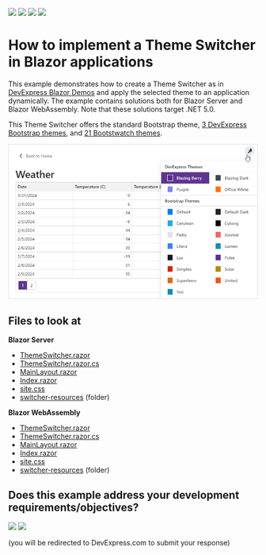 <!-- default badges list -->
![](https://img.shields.io/endpoint?url=https://codecentral.devexpress.com/api/v1/VersionRange/227836631/20.1.4%2B)
[![](https://img.shields.io/badge/Open_in_DevExpress_Support_Center-FF7200?style=flat-square&logo=DevExpress&logoColor=white)](https://supportcenter.devexpress.com/ticket/details/T845557)
[![](https://img.shields.io/badge/📖_How_to_use_DevExpress_Examples-e9f6fc?style=flat-square)](https://docs.devexpress.com/GeneralInformation/403183)
[![](https://img.shields.io/badge/💬_Leave_Feedback-feecdd?style=flat-square)](#does-this-example-address-your-development-requirementsobjectives)
<!-- default badges end -->
# How to implement a Theme Switcher in Blazor applications

This example demonstrates how to create a Theme Switcher as in [DevExpress Blazor Demos](https://demos.devexpress.com/blazor/) and apply the selected theme to an application dynamically. The example contains solutions both for Blazor Server and Blazor WebAssembly. Note that these solutions target .NET 5.0.

This Theme Switcher offers the standard Bootstrap theme, [3 DevExpress Bootstrap themes](https://github.com/DevExpress/bootstrap-themes), and [21 Bootstwatch themes](https://bootswatch.com/). 

![](images/blazor-theme-switcher.png)

## Files to look at

**Blazor Server**
* [ThemeSwitcher.razor](./CS/BlazorServer/BlazorAppThemes/Shared/ThemeSwitcher.razor)
* [ThemeSwitcher.razor.cs](./CS/BlazorServer/BlazorAppThemes/Shared/ThemeSwitcher.razor.cs)
* [MainLayout.razor](./CS/BlazorServer/BlazorAppThemes/Shared/MainLayout.razor)
* [Index.razor](./CS/BlazorServer/BlazorAppThemes/Pages/Index.razor)
* [site.css](./CS/BlazorServer/BlazorAppThemes/wwwroot/css/site.css)
* [switcher-resources](./CS/BlazorServer/BlazorAppThemes/wwwroot/css/switcher-resources) (folder)

**Blazor WebAssembly**
* [ThemeSwitcher.razor](./CS/BlazorWebAssembly/BlazorAppThemes/Shared/ThemeSwitcher.razor)
* [ThemeSwitcher.razor.cs](./CS/BlazorWebAssembly/BlazorAppThemes/Shared/ThemeSwitcher.razor.cs)
* [MainLayout.razor](./CS/BlazorWebAssembly/BlazorAppThemes/Shared/MainLayout.razor) 
* [Index.razor](./CS/BlazorWebAssembly/BlazorAppThemes/Pages/Index.razor) 
* [site.css](./CS/BlazorWebAssembly/BlazorAppThemes/wwwroot/css/site.css) 
* [switcher-resources](./CS/BlazorWebAssembly/BlazorAppThemes/wwwroot/css/switcher-resources) (folder)



<!-- feedback -->
## Does this example address your development requirements/objectives?

[<img src="https://www.devexpress.com/support/examples/i/yes-button.svg"/>](https://www.devexpress.com/support/examples/survey.xml?utm_source=github&utm_campaign=blazor-theme-switcher&~~~was_helpful=yes) [<img src="https://www.devexpress.com/support/examples/i/no-button.svg"/>](https://www.devexpress.com/support/examples/survey.xml?utm_source=github&utm_campaign=blazor-theme-switcher&~~~was_helpful=no)

(you will be redirected to DevExpress.com to submit your response)
<!-- feedback end -->
